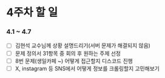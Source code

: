 # 4주차 할 일
### 4.1 ~ 4.7
- [ ] 김현석 교수님께 상황 설명드리기(서버 문제가 해결되지 않음)
- [ ] 문제 정의서 31항목 중 회의 후 원하는 주제 선정
- [ ] 8번 문제(생일카페 ~) 어떻게 접근할지 디스코드 진행
- [ ] X, instagram 등 SNS에서 어떻게 정보를 크롤링할지 고민해보기